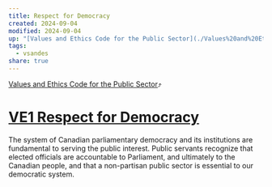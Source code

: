 ```yaml
---
title: Respect for Democracy
created: 2024-09-04
modified: 2024-09-04
up: "[Values and Ethics Code for the Public Sector](./Values%20and%20Ethics%20Code%20for%20the%20Public%20Sector.md)"
tags:
  - vsandes
share: true
---
```

[Values and Ethics Code for the Public Sector](./Values%20and%20Ethics%20Code%20for%20the%20Public%20Sector.md)⤴️
# [VE1 Respect for Democracy](VE1%20Respect%20for%20Democracy.md)
The system of Canadian parliamentary democracy and its institutions are fundamental to serving the public interest. Public servants recognize that elected officials are accountable to Parliament, and ultimately to the Canadian people, and that a non-partisan public sector is essential to our democratic system.
